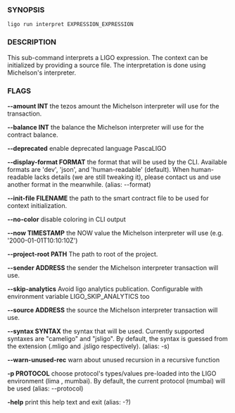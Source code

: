 
### SYNOPSIS
```
ligo run interpret EXPRESSION_EXPRESSION
```

### DESCRIPTION
This sub-command interprets a LIGO expression. The context can be initialized by providing a source file. The interpretation is done using Michelson's interpreter.

### FLAGS
**--amount INT**
the tezos amount the Michelson interpreter will use for the transaction.

**--balance INT**
the balance the Michelson interpreter will use for the contract balance.

**--deprecated**
enable deprecated language PascaLIGO

**--display-format FORMAT**
the format that will be used by the CLI. Available formats are 'dev', 'json', and 'human-readable' (default). When human-readable lacks details (we are still tweaking it), please contact us and use another format in the meanwhile. (alias: --format)

**--init-file FILENAME**
the path to the smart contract file to be used for context initialization.

**--no-color**
disable coloring in CLI output

**--now TIMESTAMP**
the NOW value the Michelson interpreter will use (e.g. '2000-01-01T10:10:10Z')

**--project-root PATH**
The path to root of the project.

**--sender ADDRESS**
the sender the Michelson interpreter transaction will use.

**--skip-analytics**
Avoid ligo analytics publication. Configurable with environment variable LIGO_SKIP_ANALYTICS too

**--source ADDRESS**
the source the Michelson interpreter transaction will use.

**--syntax SYNTAX**
the syntax that will be used. Currently supported syntaxes are "cameligo" and "jsligo". By default, the syntax is guessed from the extension (.mligo and .jsligo respectively). (alias: -s)

**--warn-unused-rec**
warn about unused recursion in a recursive function

**-p PROTOCOL**
choose protocol's types/values pre-loaded into the LIGO environment (lima , mumbai). By default, the current protocol (mumbai) will be used (alias: --protocol)

**-help**
print this help text and exit (alias: -?)


